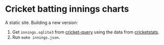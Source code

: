 # Cricket batting innings charts

A static site. Building a new version:

1. Get `innings.sqlite3` from [cricket-query] using the data from
   [cricketstats].
2. Run `make innings.json`.

[cricket-query]: https://github.com/smcgivern/cricket-query
[cricketstats]: https://github.com/obrasier/cricketstats
